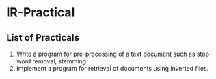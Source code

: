 # IR-Practical

## List of Practicals
1. Write a program for pre-processing of a text document such as stop word removal, stemming.
2. Implement a program for retrieval of documents using inverted files.
